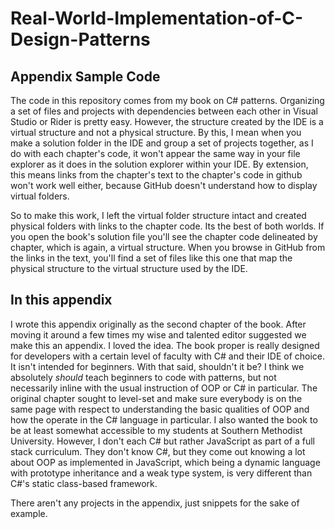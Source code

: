 ﻿# Real-World-Implementation-of-C-Design-Patterns
## Appendix Sample Code
The code in this repository comes from my book on C# patterns.  Organizing a set of files and projects
with dependencies between each other in Visual Studio or Rider is pretty easy.  However, the structure
created by the IDE is a virtual structure and not a physical structure.  By this, I mean when you make a solution
folder in the IDE and group a set of projects together, as I do with each chapter's code, it won't appear
the same way in your file explorer as it does in the solution explorer within your IDE.  By extension, this means
links from the chapter's text to the chapter's code in github won't work well either, because GitHub doesn't understand how
to display virtual folders.

So to make this work, I left the virtual folder structure intact and created physical folders with links to the
chapter code.  Its the best of both worlds.  If you open the book's solution file you'll see the chapter code
delineated by chapter, which is again, a virtual structure.  When you browse in GitHub from the links in the text,
you'll find a set of files like this one that map the physical structure to the virtual structure used by the IDE.

## In this appendix
I wrote this appendix originally as the second chapter of the book.  After moving it around a few times my
wise and talented editor suggested we make this an appendix.  I loved the idea.  The book proper is really
designed for developers with a certain level of faculty with C# and their IDE of choice.  It isn't intended for
beginners.  With that said, shouldn't it be?  I think we absolutely *should* teach beginners to code with
patterns, but not necessarily inline with the usual instruction of OOP or C# in particular.  The original
chapter sought to level-set and make sure everybody is on the same page with respect to understanding the basic
qualities of OOP and how the operate in the C# language in particular.  I also wanted the book to be at least
somewhat accessible to my students at Southern Methodist University.  However, I don't each C# but rather
JavaScript as part of a full stack curriculum.  They don't know C#, but they come out knowing a lot about OOP 
as implemented in JavaScript, which being a dynamic language with prototype inheritance and a weak type system, is
very different than C#'s static class-based framework.

There aren't any projects in the appendix, just snippets for the sake of example.